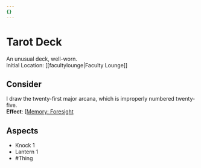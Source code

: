 ```yaml
---
{}
---
```

# Tarot Deck
An unusual deck, well-worn.
<br>Initial Location: [[facultylounge|Faculty Lounge]]
## Consider
I draw the twenty-first major arcana, which is improperly numbered twenty-five.
<br>**Effect**: [[Memory: Foresight](https://uadaf.theevilroot.xyz/rowenarium/element/mem.foresight)
## Aspects
- Knock 1
- Lantern 1
- #Thing 